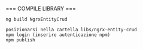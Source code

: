 === COMPILE LIBRARY ===
```
ng build NgrxEntityCrud

posizionarsi nella cartella libs/ngrx-entity-crud
npm login (inserire autenticazione npm)
npm publish 

```

